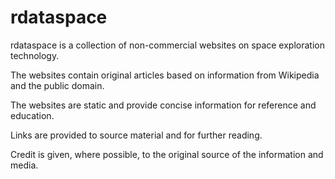# rdataspace
rdataspace is a collection of non-commercial websites on space exploration technology.

The websites contain original articles based on information from Wikipedia and the public domain.

The websites are static and provide concise information for reference and education.

Links are provided to source material and for further reading.

Credit is given, where possible, to the original source of the information and media.
